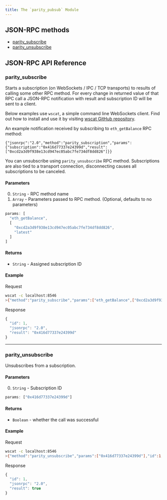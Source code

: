 ```yaml
---
title: The `parity_pubsub` Module
---
```


## JSON-RPC methods

- [parity_subscribe](#parity_subscribe)
- [parity_unsubscribe](#parity_unsubscribe)

## JSON-RPC API Reference

### parity_subscribe


Starts a subscription (on WebSockets / IPC / TCP transports) to results of calling some other RPC method.
For every change in returned value of that RPC call a JSON-RPC notification with result and subscription ID will be sent to a client.


Below examples use `wscat`, a simple command line WebSockets client. Find out how to install and use it by visiting [wscat GitHub repository](https://github.com/websockets/wscat).

An example notification received by subscribing to `eth_getBalance` RPC method:
```
{"jsonrpc":"2.0","method":"parity_subscription","params":{"subscription":"0x416d77337e24399d","result":["0xcd2a3d9f938e13cd947ec05abc7fe734df8dd826"]}}
```

You can unsubscribe using `parity_unsubscribe` RPC method. Subscriptions are also tied to a transport
connection, disconnecting causes all subscriptions to be canceled.


#### Parameters

0. `String` - RPC method name
0. `Array` - Parameters passed to RPC method. (Optional, defaults to no parameters)

```js
params: [
  "eth_getBalance",
  [
    "0xcd2a3d9f938e13cd947ec05abc7fe734df8dd826",
    "latest"
  ]
]
```

#### Returns

- `String` - Assigned subscription ID

#### Example

Request
```bash
wscat -c localhost:8546
>{"method":"parity_subscribe","params":["eth_getBalance",["0xcd2a3d9f938e13cd947ec05abc7fe734df8dd826","latest"]],"id":1,"jsonrpc":"2.0"}
```

Response
```js
{
  "id": 1,
  "jsonrpc": "2.0",
  "result": "0x416d77337e24399d"
}
```

***

### parity_unsubscribe

Unsubscribes from a subscription.

#### Parameters

0. `String` - Subscription ID

```js
params: ["0x416d77337e24399d"]
```

#### Returns

- `Boolean` - whether the call was successful

#### Example

Request
```bash
wscat -c localhost:8546
>{"method":"parity_unsubscribe","params":["0x416d77337e24399d"],"id":1,"jsonrpc":"2.0"}
```

Response
```js
{
  "id": 1,
  "jsonrpc": "2.0",
  "result": true
}
```

